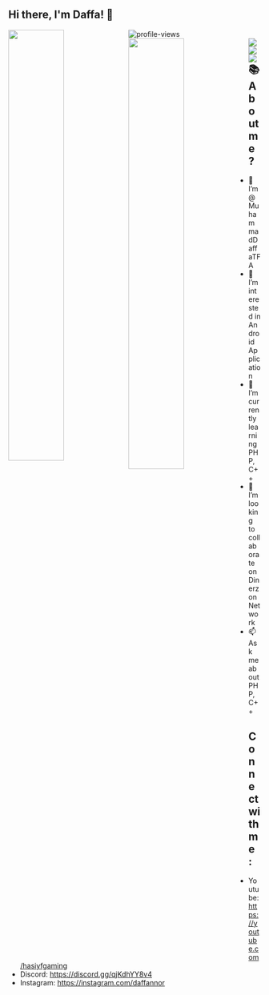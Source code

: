 ## Hi there, I'm Daffa! 👋
<img alt="profile-views" src="https://komarev.com/ghpvc/?username=MuhammadDaffaTFA&style=for-the-badge" /> 

<img align="left" width="47%" src="https://github-readme-stats.vercel.app/api?username=MuhammadDaffaTFA&show_icons=true&theme=tokyonight" />
<img align="left" width="47%" src="https://github-readme-stats.vercel.app/api/top-langs/?username=MuhammadDaffaTFA&layout=compact&show_icons=true&theme=tokyonight" />

<img align="left" src="https://img.shields.io/badge/Java-ED8B00?style=for-the-badge&logo=java&logoColor=white" />
<img align="left" src="https://img.shields.io/badge/C%2B%2B-00599C?style=for-the-badge&logo=c%2B%2B&logoColor=white" />
<img align="left" src="https://img.shields.io/badge/PHP-777BB4?style=for-the-badge&logo=php&logoColor=white" />

## 📚 About me ?
- 👋 I’m @MuhammadDaffaTFA
- 👀 I’m interested in Android Application
- 🌱 I’m currently learning PHP, C++
- 💞️ I’m looking to collaborate on Dinerzon Network
- 📫 Ask me about PHP, C++

## Connect with me :
- Youtube: https://youtube.com/hasiyfgaming
- Discord: https://discord.gg/qjKdhYY8v4
- Instagram: https://instagram.com/daffannor
